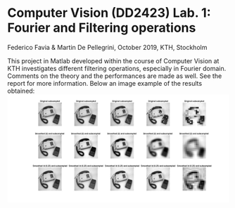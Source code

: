 # Computer Vision (DD2423) Lab. 1: Fourier and Filtering operations
Federico Favia & Martin De Pellegrini, October 2019, KTH, Stockholm

This project in Matlab developed within the course of Computer Vision at KTH investigates different filtering operations, especially in Fourier domain. Comments on the theory and the performances are made as well. See the report for more information.
Below an image example of the results obtained:
![Down](https://github.com/favia96/lab1_computer_vision/blob/master/report%26images/down.jpg)
